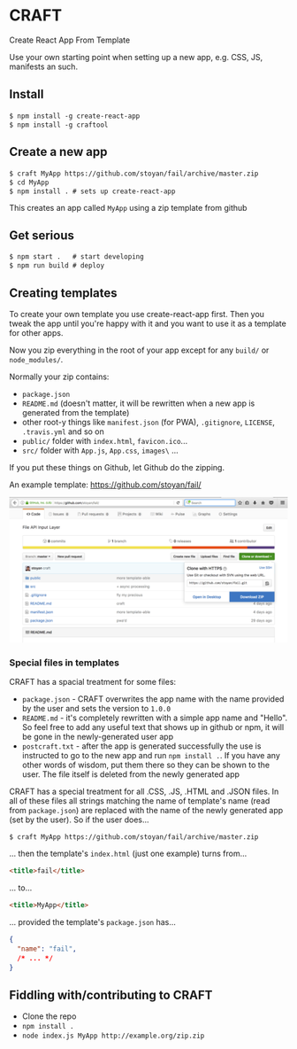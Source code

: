 # CRAFT

Create React App From Template

Use your own starting point when setting up a new app, e.g. CSS, JS, manifests an such.

## Install

    $ npm install -g create-react-app
    $ npm install -g craftool
  
## Create a new app

    $ craft MyApp https://github.com/stoyan/fail/archive/master.zip
    $ cd MyApp
    $ npm install . # sets up create-react-app
  
This creates an app called `MyApp` using a zip template from github

## Get serious

    $ npm start .   # start developing
    $ npm run build # deploy

## Creating templates

To create your own template you use create-react-app first. Then you tweak the app until you're happy with it and you want to use it as a template for other apps.

Now you zip everything in the root of your app except for any `build/` or `node_modules/`.

Normally your zip contains:

 * `package.json`
 * `README.md` (doesn't matter, it will be rewritten when a new app is generated from the template)
 * other root-y things like `manifest.json` (for PWA), `.gitignore`, `LICENSE`, `.travis.yml` and so on
 * `public/` folder with `index.html`, `favicon.ico`...
 * `src/` folder with `App.js`, `App.css`, `images\` ...

If you put these things on Github, let Github do the zipping.

An example template: https://github.com/stoyan/fail/

![Example template](/README-example-template.png?raw=true)

### Special files in templates

CRAFT has a spacial treatment for some files:

  * `package.json` - CRAFT overwrites the app name with the name provided by the user and sets the version to `1.0.0`
  * `README.md` - it's completely rewritten with a simple app name and "Hello". So feel free to add any useful text that shows up in github or npm, it will be gone in the newly-generated user app
  * `postcraft.txt` - after the app is generated successfully the use is instructed to go to the new app and run `npm install .`. If you have any other words of wisdom, put them there so they can be shown to the user. The file itself is deleted from the newly generated app
  
CRAFT has a special treatment for all .CSS, .JS, .HTML and .JSON files. In all of these files all strings matching the name of template's name (read from `package.json`) are replaced with the name of the newly generated app (set by the user). So if the user does...

    $ craft MyApp https://github.com/stoyan/fail/archive/master.zip
    
... then the template's `index.html` (just one example) turns from...

```html
<title>fail</title>
```

... to...

```html
<title>MyApp</title>
```

... provided the template's `package.json` has...

```json
{
  "name": "fail",
  /* ... */
}
```

## Fiddling with/contributing to CRAFT

 * Clone the repo
 * `npm install .`
 * `node index.js MyApp http://example.org/zip.zip`